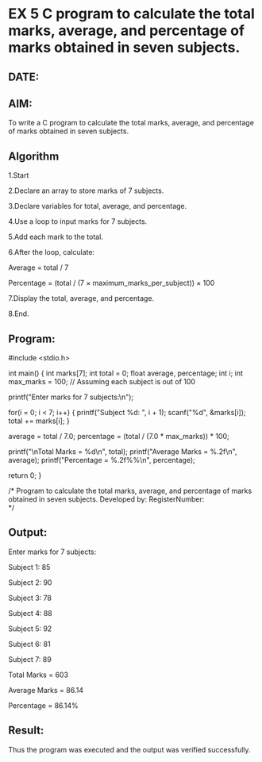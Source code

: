 # EX 5 C program to calculate the total marks, average, and percentage of marks obtained in seven subjects.
## DATE:
## AIM:
To write a C program to calculate the total marks, average, and percentage of marks obtained in seven subjects.

## Algorithm
1.Start

2.Declare an array to store marks of 7 subjects.

3.Declare variables for total, average, and percentage.

4.Use a loop to input marks for 7 subjects.

5.Add each mark to the total.

6.After the loop, calculate:

Average = total / 7

Percentage = (total / (7 × maximum_marks_per_subject)) × 100

7.Display the total, average, and percentage.

8.End. 

## Program:
#include <stdio.h>

int main() {
    int marks[7];
    int total = 0;
    float average, percentage;
    int i;
    int max_marks = 100; // Assuming each subject is out of 100

  
  printf("Enter marks for 7 subjects:\n");
   
  for(i = 0; i < 7; i++) {
        printf("Subject %d: ", i + 1);
        scanf("%d", &marks[i]);
        total += marks[i];
    }

  
  average = total / 7.0;
    percentage = (total / (7.0 * max_marks)) * 100;

  printf("\nTotal Marks = %d\n", total);
    printf("Average Marks = %.2f\n", average);
    printf("Percentage = %.2f%%\n", percentage);

   return 0;
}

/*
Program to calculate the total marks, average, and percentage of marks obtained in seven subjects.
Developed by: 
RegisterNumber:  
*/


## Output:

Enter marks for 7 subjects:

Subject 1: 85

Subject 2: 90

Subject 3: 78

Subject 4: 88

Subject 5: 92

Subject 6: 81

Subject 7: 89

Total Marks = 603

Average Marks = 86.14

Percentage = 86.14%


## Result:
Thus the program was executed and the output was verified successfully.
